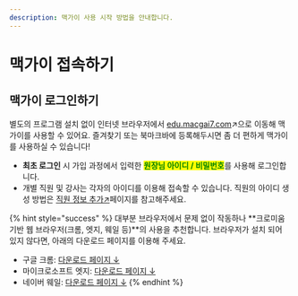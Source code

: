```yaml
---
description: 맥가이 사용 시작 방법을 안내합니다.
---
```


# 맥가이 접속하기

## 맥가이 로그인하기

별도의 프로그램 설치 없이 인터넷 브라우저에서 [edu.macgai7.com](https://edu.macgai7.com/)↗으로 이동해 맥가이를 사용할 수 있어요. 즐겨찾기 또는 북마크바에 등록해두시면 좀 더 편하게 맥가이를 사용하실 수 있습니다!

* **최초 로그인** 시 가입 과정에서 입력한 <mark style="color:green;">**원장님 아이디 / 비밀번호**</mark>를 사용해 로그인합니다.&#x20;
* 개별 직원 및 강사는 각자의 아이디를 이용해 접속할 수 있습니다. 직원의 아이디 생성 방법은 [직원 정보 추가↗](../basic-features/staff-basic/adding.md)페이지를 참고해주세요.

{% hint style="success" %}
대부분 브라우저에서 문제 없이 작동하나 **크로미움 기반 웹 브라우저(크롬, 엣지, 웨일 등)**의 사용을 추천합니다. 브라우저가 설치 되어 있지 않다면, 아래의 다운로드 페이지를 이용해 주세요.

* 구글 크롬: [다운로드 페이지 ↓](https://www.google.com/intl/ko\_kr/chrome/)
* 마이크로소프트 엣지: [다운로드 페이지](https://www.microsoft.com/ko-kr/edge?form=MA13FJ)[ ↓](https://www.microsoft.com/ko-kr/edge?form=MA13FJ)
* 네이버 웨일: [다운로드 페이지](https://whale.naver.com/)[ ↓](https://whale.naver.com/ko/download/)
{% endhint %}

